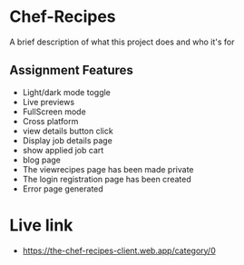 # Chef-Recipes

A brief description of what this project does and who it's for



## Assignment Features

- Light/dark mode toggle
- Live previews
- FullScreen mode
- Cross platform
- view details button click
- Display job details page
- show applied job cart
- blog page
- The viewrecipes page has been made private
- The login registration page has been created
- Error page generated

# Live link
- https://the-chef-recipes-client.web.app/category/0